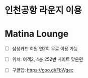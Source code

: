 # 인천공항 라운지 이용

# Matina Lounge
- [ ] 삼성카드 회원 연2회 무료 이용 가능
- [ ] 위치: 여객2, 4층 252번 게이트 맞은편
- [ ] 구글맵: https://goo.gl/FbWgec




